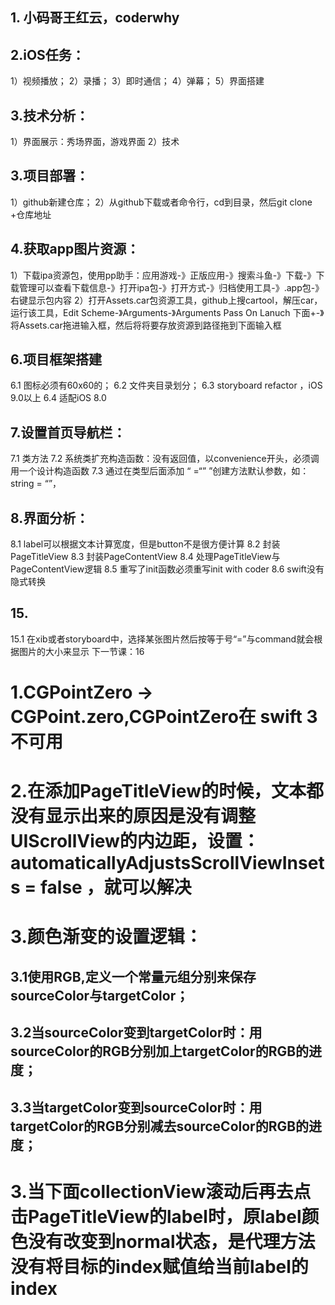 ## 1. 小码哥王红云，coderwhy
## 2.iOS任务：
1）视频播放；
2）录播；
3）即时通信；
4）弹幕；
5）界面搭建
## 3.技术分析：
1）界面展示：秀场界面，游戏界面
2）技术
## 3.项目部署：
1）github新建仓库；
2）从github下载或者命令行，cd到目录，然后git clone +仓库地址
## 4.获取app图片资源：
1）下载ipa资源包，使用pp助手：应用游戏-》正版应用-》搜索斗鱼-》下载-》下载管理可以查看下载信息-》打开ipa包-》打开方式-》归档使用工具-》.app包-》右键显示包内容
2）打开Assets.car包资源工具，github上搜cartool，解压car，运行该工具，Edit Scheme-》Arguments-》Arguments Pass On Lanuch 下面+-》将Assets.car拖进输入框，然后将将要存放资源到路径拖到下面输入框

## 6.项目框架搭建
6.1 图标必须有60x60的；
6.2 文件夹目录划分；
6.3 storyboard refactor ，iOS 9.0以上
6.4 适配iOS 8.0

## 7.设置首页导航栏：
7.1 类方法
7.2 系统类扩充构造函数：没有返回值，以convenience开头，必须调用一个设计构造函数
7.3 通过在类型后面添加 “ =“” ”创建方法默认参数，如：string = “”，

## 8.界面分析：
8.1 label可以根据文本计算宽度，但是button不是很方便计算
8.2 封装PageTitleView
8.3 封装PageContentView
8.4 处理PageTitleView与PageContentView逻辑
8.5 重写了init函数必须重写init with coder 
8.6 swift没有隐式转换

## 15.
15.1 在xib或者storyboard中，选择某张图片然后按等于号“=”与command就会根据图片的大小来显示
下一节课：16

# 1.CGPointZero -> CGPoint.zero,CGPointZero在 swift 3不可用
# 2.在添加PageTitleView的时候，文本都没有显示出来的原因是没有调整UIScrollView的内边距，设置： automaticallyAdjustsScrollViewInsets = false ，就可以解决
# 3.颜色渐变的设置逻辑：
## 3.1使用RGB,定义一个常量元组分别来保存sourceColor与targetColor；
## 3.2当sourceColor变到targetColor时：用sourceColor的RGB分别加上targetColor的RGB的进度；
## 3.3当targetColor变到sourceColor时：用targetColor的RGB分别减去sourceColor的RGB的进度；
# 3.当下面collectionView滚动后再去点击PageTitleView的label时，原label颜色没有改变到normal状态，是代理方法没有将目标的index赋值给当前label的 index

